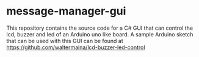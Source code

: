 # message-manager-gui
This repository contains the source code for a C# GUI that can control the lcd, buzzer and led of an Arduino uno like board. A sample Arduino sketch that can be used with this GUI can be found at https://github.com/waltermaina/lcd-buzzer-led-control
